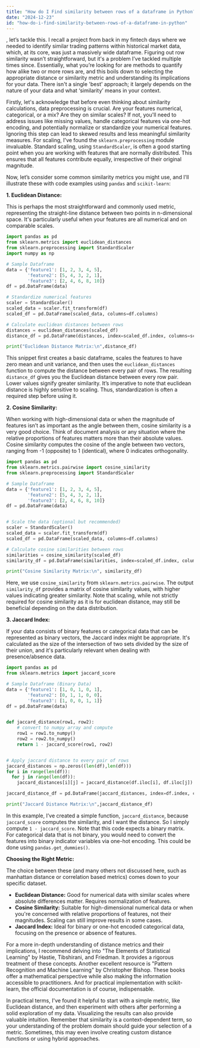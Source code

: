 ```yaml
---
title: "How do I Find similarity between rows of a dataframe in Python?"
date: "2024-12-23"
id: "how-do-i-find-similarity-between-rows-of-a-dataframe-in-python"
---
```


, let’s tackle this. I recall a project from back in my fintech days where we needed to identify similar trading patterns within historical market data, which, at its core, was just a massively wide dataframe. Figuring out row similarity wasn’t straightforward, but it's a problem I’ve tackled multiple times since. Essentially, what you’re looking for are methods to quantify how alike two or more rows are, and this boils down to selecting the appropriate distance or similarity metric and understanding its implications for your data. There isn't a single 'best' approach; it largely depends on the nature of your data and what ‘similarity’ means in your context.

Firstly, let's acknowledge that before even thinking about similarity calculations, data preprocessing is crucial. Are your features numerical, categorical, or a mix? Are they on similar scales? If not, you'll need to address issues like missing values, handle categorical features via one-hot encoding, and potentially normalize or standardize your numerical features. Ignoring this step can lead to skewed results and less meaningful similarity measures. For scaling, I've found the `sklearn.preprocessing` module invaluable. Standard scaling, using `StandardScaler`, is often a good starting point when you are working with features that are normally distributed. This ensures that all features contribute equally, irrespective of their original magnitude.

Now, let’s consider some common similarity metrics you might use, and I'll illustrate these with code examples using `pandas` and `scikit-learn`:

**1. Euclidean Distance:**

This is perhaps the most straightforward and commonly used metric, representing the straight-line distance between two points in n-dimensional space. It's particularly useful when your features are all numerical and on comparable scales.

```python
import pandas as pd
from sklearn.metrics import euclidean_distances
from sklearn.preprocessing import StandardScaler
import numpy as np

# Sample Dataframe
data = {'feature1': [1, 2, 3, 4, 5],
        'feature2': [5, 4, 3, 2, 1],
        'feature3': [2, 4, 6, 8, 10]}
df = pd.DataFrame(data)

# Standardize numerical features
scaler = StandardScaler()
scaled_data = scaler.fit_transform(df)
scaled_df = pd.DataFrame(scaled_data, columns=df.columns)

# Calculate euclidean distances between rows
distances = euclidean_distances(scaled_df)
distance_df = pd.DataFrame(distances, index=scaled_df.index, columns=scaled_df.index)

print("Euclidean Distance Matrix:\n",distance_df)

```

This snippet first creates a basic dataframe, scales the features to have zero mean and unit variance, and then uses the `euclidean_distances` function to compute the distance between every pair of rows. The resulting `distance_df` gives you the Euclidean distance between every row pair. Lower values signify greater similarity. It’s imperative to note that euclidean distance is highly sensitive to scaling. Thus, standardization is often a required step before using it.

**2. Cosine Similarity:**

When working with high-dimensional data or when the magnitude of features isn’t as important as the angle between them, cosine similarity is a very good choice. Think of document analysis or any situation where the relative proportions of features matters more than their absolute values. Cosine similarity computes the cosine of the angle between two vectors, ranging from -1 (opposite) to 1 (identical), where 0 indicates orthogonality.

```python
import pandas as pd
from sklearn.metrics.pairwise import cosine_similarity
from sklearn.preprocessing import StandardScaler

# Sample Dataframe
data = {'feature1': [1, 2, 3, 4, 5],
        'feature2': [5, 4, 3, 2, 1],
        'feature3': [2, 4, 6, 8, 10]}
df = pd.DataFrame(data)


# Scale the data (optional but recommended)
scaler = StandardScaler()
scaled_data = scaler.fit_transform(df)
scaled_df = pd.DataFrame(scaled_data, columns=df.columns)

# Calculate cosine similarities between rows
similarities = cosine_similarity(scaled_df)
similarity_df = pd.DataFrame(similarities, index=scaled_df.index, columns=scaled_df.index)

print("Cosine Similarity Matrix:\n", similarity_df)

```

Here, we use `cosine_similarity` from `sklearn.metrics.pairwise`. The output `similarity_df` provides a matrix of cosine similarity values, with higher values indicating greater similarity. Note that scaling, while not strictly required for cosine similarity as it is for euclidean distance, may still be beneficial depending on the data distribution.

**3. Jaccard Index:**

If your data consists of binary features or categorical data that can be represented as binary vectors, the Jaccard index might be appropriate. It's calculated as the size of the intersection of two sets divided by the size of their union, and it's particularly relevant when dealing with presence/absence data.

```python
import pandas as pd
from sklearn.metrics import jaccard_score

# Sample Dataframe (Binary Data)
data = {'feature1': [1, 0, 1, 0, 1],
        'feature2': [0, 1, 1, 0, 0],
        'feature3': [1, 0, 0, 1, 1]}
df = pd.DataFrame(data)


def jaccard_distance(row1, row2):
    # convert to numpy array and compute
    row1 = row1.to_numpy()
    row2 = row2.to_numpy()
    return 1 - jaccard_score(row1, row2)


# Apply jaccard distance to every pair of rows
jaccard_distances = np.zeros((len(df),len(df)))
for i in range(len(df)):
  for j in range(len(df)):
    jaccard_distances[i][j] = jaccard_distance(df.iloc[i], df.iloc[j])

jaccard_distance_df = pd.DataFrame(jaccard_distances, index=df.index, columns=df.index)

print("Jaccard Distance Matrix:\n",jaccard_distance_df)

```

In this example, I’ve created a simple function, `jaccard_distance`, because `jaccard_score` computes the similarity, and I want the distance. So I simply compute `1 - jaccard_score`. Note that this code expects a binary matrix. For categorical data that is not binary, you would need to convert the features into binary indicator variables via one-hot encoding. This could be done using `pandas.get_dummies()`.

**Choosing the Right Metric:**

The choice between these (and many others not discussed here, such as manhattan distance or correlation based metrics) comes down to your specific dataset.

*   **Euclidean Distance:** Good for numerical data with similar scales where absolute differences matter. Requires normalization of features.
*   **Cosine Similarity:** Suitable for high-dimensional numerical data or when you're concerned with relative proportions of features, not their magnitudes. Scaling can still improve results in some cases.
*   **Jaccard Index:** Ideal for binary or one-hot encoded categorical data, focusing on the presence or absence of features.

For a more in-depth understanding of distance metrics and their implications, I recommend delving into "The Elements of Statistical Learning" by Hastie, Tibshirani, and Friedman. It provides a rigorous treatment of these concepts. Another excellent resource is "Pattern Recognition and Machine Learning" by Christopher Bishop. These books offer a mathematical perspective while also making the information accessible to practitioners. And for practical implementation with scikit-learn, the official documentation is of course, indispensable.

In practical terms, I've found it helpful to start with a simple metric, like Euclidean distance, and then experiment with others after performing a solid exploration of my data. Visualizing the results can also provide valuable intuition. Remember that similarity is a context-dependent term, so your understanding of the problem domain should guide your selection of a metric. Sometimes, this may even involve creating custom distance functions or using hybrid approaches.
